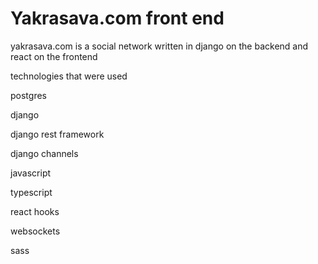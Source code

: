 ﻿# Yakrasava.com front end
 
yakrasava.com is a social network written in django on the backend and react on the frontend
 
technologies that were used

postgres

django

django rest framework

django channels

javascript

typescript

react hooks

websockets

sass
